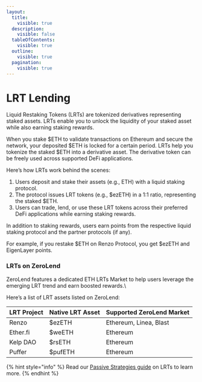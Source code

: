 ```yaml
---
layout:
  title:
    visible: true
  description:
    visible: false
  tableOfContents:
    visible: true
  outline:
    visible: true
  pagination:
    visible: true
---
```


# LRT Lending

Liquid Restaking Tokens (LRTs) are tokenized derivatives representing staked assets. LRTs enable you to unlock the liquidity of your staked asset while also earning staking rewards.&#x20;

When you stake $ETH to validate transactions on Ethereum and secure the network, your deposited $ETH is locked for a certain period. LRTs help you tokenize the staked $ETH into a derivative asset. The derivative token can be freely used across supported DeFi applications.

Here’s how LRTs work behind the scenes: &#x20;

1. Users deposit and stake their assets (e.g., ETH) with a liquid staking protocol.
2. The protocol issues LRT tokens (e.g., $ezETH) in a 1:1 ratio, representing the staked $ETH.
3. Users can trade, lend, or use these LRT tokens across their preferred DeFi applications while earning staking rewards.

In addition to staking rewards, users earn points from the respective liquid staking protocol and the partner protocols (if any).&#x20;

For example, if you restake $ETH on Renzo Protocol, you get $ezETH and EigenLayer points.&#x20;

### LRTs on ZeroLend  <a href="#lrtsonzerolend" id="lrtsonzerolend"></a>

ZeroLend features a dedicated ETH LRTs Market to help users leverage the emerging LRT trend and earn boosted rewards.\


Here’s a list of LRT assets listed on ZeroLend:&#x20;

| LRT Project  | Native LRT Asset  | Supported ZeroLend Market  |
| ------------ | ----------------- | -------------------------- |
| Renzo        | $ezETH            | Ethereum, Linea, Blast     |
| Ether.fi     | $weETH            | Ethereum                   |
| Kelp DAO     | $rsETH            | Ethereum                   |
| Puffer       | $pufETH           | Ethereum                   |

{% hint style="info" %}
Read our [Passive Strategies guide](../tutorials/yield-strategies/passive-lrt-strategies.md) on LRTs to learn more.&#x20;
{% endhint %}
